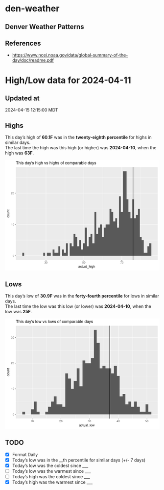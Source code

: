 

# den-weather

## Denver Weather Patterns

## References

- <https://www.ncei.noaa.gov/data/global-summary-of-the-day/doc/readme.pdf>

# High/Low data for 2024-04-11

## Updated at

2024-04-15 12:15:00 MDT

## Highs

This day’s high of **60.1F** was in the **twenty-eighth percentile** for
highs in similar days.  
The last time the high was this high (or higher) was **2024-04-10**,
when the high was **63F**.

![](readme_files/figure-commonmark/unnamed-chunk-4-1.png)

## Lows

This day’s low of **30.9F** was in the **forty-fourth percentile** for
lows in similar days.  
The last time the low was this low (or lower) was **2024-04-10**, when
the low was **25F**.

![](readme_files/figure-commonmark/unnamed-chunk-6-1.png)

## TODO

- [x] Format Daily
- [x] Today’s low was in the \_\_th percentile for similar days (+/- 7
  days)
- [x] Today’s low was the coldest since \_\_\_
- [ ] Today’s low was the warmest since \_\_\_
- [ ] Today’s high was the coldest since \_\_\_
- [x] Today’s high was the warmest since \_\_\_
